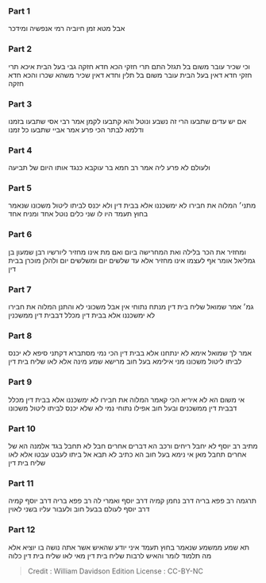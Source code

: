 
### Part 1
אבל מטא זמן חיוביה רמי אנפשיה ומידכר

### Part 2
וכי שכיר עובר משום בל תגזל התם תרי חזקי הכא חדא חזקה גבי בעל הבית איכא תרי חזקי חדא דאין בעל הבית עובר משום בל תלין וחדא דאין שכיר משהא שכרו והכא חדא חזקה

### Part 3
אם יש עדים שתבעו הרי זה נשבע ונוטל והא קתבעו לקמן אמר רבי אסי שתבעו בזמנו ודלמא לבתר הכי פרע אמר אביי שתבעו כל זמנו

### Part 4
ולעולם לא פרע ליה אמר רב חמא בר עוקבא כנגד אותו היום של תביעה

### Part 5
מתני׳ המלוה את חבירו לא ימשכננו אלא בבית דין ולא יכנס לביתו ליטול משכונו שנאמר בחוץ תעמד היו לו שני כלים נוטל אחד ומניח אחד

### Part 6
ומחזיר את הכר בלילה ואת המחרישה ביום ואם מת אינו מחזיר ליורשיו רבן שמעון בן גמליאל אומר אף לעצמו אינו מחזיר אלא עד שלשים יום ומשלשים יום ולהלן מוכרן בבית דין

### Part 7
גמ׳ אמר שמואל שליח בית דין מנתח נתוחי אין אבל משכוני לא והתנן המלוה את חבירו לא ימשכננו אלא בבית דין מכלל דבבית דין ממשכנין

### Part 8
אמר לך שמואל אימא לא ינתחנו אלא בבית דין הכי נמי מסתברא דקתני סיפא לא יכנס לביתו ליטול משכונו מני אילימא בעל חוב מרישא שמע מינה אלא לאו שליח בית דין

### Part 9
אי משום הא לא איריא הכי קאמר המלוה את חבירו לא ימשכננו אלא בבית דין מכלל דבבית דין ממשכנים ובעל חוב אפילו נתוחי נמי לא שלא יכנס לביתו ליטול משכונו

### Part 10
מתיב רב יוסף לא יחבל ריחים ורכב הא דברים אחרים חבל לא תחבל בגד אלמנה הא של אחרים תחבל מאן אי נימא בעל חוב הא כתיב לא תבא אל ביתו לעבט עבטו אלא לאו שליח בית דין

### Part 11
תרגמה רב פפא בריה דרב נחמן קמיה דרב יוסף ואמרי לה רב פפא בריה דרב יוסף קמיה דרב יוסף לעולם בבעל חוב ולעבור עליו בשני לאוין

### Part 12
תא שמע ממשמע שנאמר בחוץ תעמד איני יודע שהאיש אשר אתה נושה בו יוציא אלא מה תלמוד לומר והאיש לרבות שליח בית דין מאי לאו שליח בית דין כלוה

>Credit : William Davidson Edition
>License : CC-BY-NC